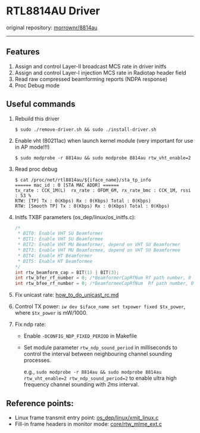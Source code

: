 # RTL8814AU Driver

original repository: [morrownr/8814au](https://github.com/morrownr/8814au)

---

## Features

1. Assign and control Layer-II broadcast MCS rate in driver initfs
2. Assign and control Layer-I injection MCS rate in Radiotap header field
3. Read raw compressed beamforming reports (NDPA response)
4. Proc Debug mode

## Useful commands

1. Rebuild this driver

   ```shell
   $ sudo ./remove-driver.sh && sudo ./install-driver.sh
   ```

2. Enable vht (80211ac) when launch kernel module (very important for use in AP mode!!!)

   ```shell
   $ sudo modprobe -r 8814au && sudo modprobe 8814au rtw_vht_enable=2
   ```

3. Read proc debug

   ```shell
   $ cat /proc/net/rtl8814au/${iface_name}/sta_tp_info
   ====== mac_id : 0 [STA MAC ADDR] ======
   tx_rate : CCK_1M(L)  rx_rate : OFDM_6M, rx_rate_bmc : CCK_1M, rssi : 53 %
   RTW: [TP] Tx : 0(Kbps) Rx : 0(Kbps) Total : 0(Kbps)
   RTW: [Smooth TP] Tx : 0(Kbps) Rx : 0(Kbps) Total : 0(Kbps)
   ```

4. Initfs TXBF parameters (os_dep/linux/os_initfs.c):

   ```c
   /*
    * BIT0: Enable VHT SU Beamformer
    * BIT1: Enable VHT SU Beamformee
    * BIT2: Enable VHT MU Beamformer, depend on VHT SU Beamformer
    * BIT3: Enable VHT MU Beamformee, depend on VHT SU Beamformee
    * BIT4: Enable HT Beamformer
    * BIT5: Enable HT Beamformee
   */
   int rtw_beamform_cap = BIT(1) | BIT(3);
   int rtw_bfer_rf_number = 0; /*BeamformerCapRfNum Rf path number, 0 for auto, others for manual*/
   int rtw_bfee_rf_number = 0; /*BeamformeeCapRfNum  Rf path number, 0 for auto, others for manual*/
   ```

5. Fix unicast rate: [how_to_do_unicast_rc.md](https://github.com/Vito-Swift/rtl8814au-ext/blob/main/doc/how_to_do_unicast_rc.md)

6. Control TX power: `iw dev $iface_name set txpower fixed $tx_power`, where `$tx_power` is mW/1000.

7. Fix ndp rate:

   - Enable `-DCONFIG_NDP_FIXED_PERIOD` in Makefile
   - Set module parameter `rtw_ndp_sound_period` in milliseconds to control the interval between neighbouring channel sounding processes.

     e.g., `sudo modprobe -r 8814au && sudo modprobe 8814au rtw_vht_enable=2 rtw_ndp_sound_period=2` to enable ultra high frequency channel sounding with _2ms_ interval.

## Reference points:

- Linux frame transmit entry point: [os_dep/linux/xmit_linux.c](https://github.com/Vito-Swift/rtl8814au-ext/blob/main/os_dep/linux/xmit_linux.c)
- Fill-in frame headers in monitor mode: [core/rtw_mlme_ext.c](https://github.com/Vito-Swift/rtl8814au-ext/blob/main/core/rtw_mlme_ext.c)
